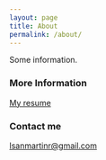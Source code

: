 ```yaml
---
layout: page
title: About
permalink: /about/
---
```


Some information.

### More Information

[My resume](https://github.com/pathcl/docs/blob/master/cvitae_en.pdf)

### Contact me

[lsanmartinr@gmail.com](mailto:lsanmartinr@gmail.com)
